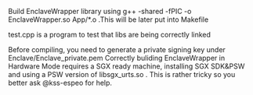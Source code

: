 Build EnclaveWrapper library using g++ -shared -fPIC -o EnclaveWrapper.so App/*.o .This will be later put into Makefile

test.cpp is a program to test that libs are being correctly linked

Before compiling, you need to generate a private signing key under Enclave/Enclave_private.pem
Correctly buliding EnclaveWrapper in Hardware Mode requires a SGX ready machine, installing SGX SDK&PSW and using a PSW version of libsgx_urts.so . This is rather tricky so you better ask @kss-espeo for help.

